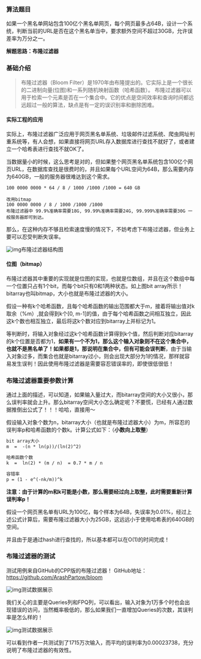 ### 算法题目

如果一个黑名单网站包含100亿个黑名单网页，每个网页最多占64B，设计一个系统，判断当前的URL是否在这个黑名单当中，要求额外空间不超过30GB，允许误差率为万分之一。

**解题思路：布隆过滤器**

### 基础介绍

> 布隆过滤器（Bloom Filter）是1970年由布隆提出的。它实际上是一个很长的二进制向量(位图)和一系列随机映射函数（哈希函数）。
> 布隆过滤器可以用于检索一个元素是否在一个集合中。它的优点是空间效率和查询时间都远远超过一般的算法，缺点是有一定的误识别率和删除困难。

#### **实际工程的应用**

实际上，布隆过滤器广泛应用于网页黑名单系统、垃圾邮件过滤系统、爬虫网址判重系统等，有人会想，如果直接将网页URL存入数据库进行查找不就好了，或者建立一个哈希表进行查找不就OK了。

当数据量小的时候，这么思考是对的，但如果整个网页黑名单系统包含100亿个网页URL，在数据库查找是很费时的，并且如果每个URL空间为64B，那么需要内存为640GB，一般的服务器很难达到这个需求。

```
100 0000 0000 * 64 / 8 / 1000 /1000 /1000 = 640 GB

改用bitmap
100 0000 0000 / 8 / 1000 /1000 /1000
布隆过滤器中 99.9%准确率需要18G, 99.99%准确率需要24G, 99.999%准确率需要30G 一般服务器即可到达。
```

那么，在这种内存不够且检索速度慢的情况下，不妨考虑下布隆过滤器，但业务上要可以忍受判断失误率。

![img](https://mmbiz.qpic.cn/mmbiz_png/vdmJXwBkyWscNbwKdYgDfZ10InJuERXeWSzJl7rEZ1Xd6gKbqkyhBRQGc3fcsN9Zc21NW8F8rwgp3Wb1NLO4aw/640?tp=webp&wxfrom=5&wx_lazy=1&wx_co=1)布隆过滤器结构图

#### **位图（bitmap）**

布隆过滤器其中重要的实现就是位图的实现，也就是位数组，并且在这个数组中每一个位置只占有1个bit，而每个bit只有0和1两种状态。如上图bit array所示！bitarray也叫bitmap，大小也就是布隆过滤器的大小。

假设一种有k个哈希函数，且每个哈希函数的输出范围都大于m，接着将输出值对k取余（%m）,就会得到k个[0, m-1]的值，由于每个哈希函数之间相互独立，因此这k个数也相互独立，最后将这k个数对应到bitarray上并标记为1。

等判断时，将输入对象经过这k个哈希函数计算得到k个值，然后判断对应bitarray的k个位置是否都为1，**如果有一个不为1，那么这个输入对象则不在这个集合中，也就不是黑名单了！如果都是1，那说明在集合中，但有可能会误判断**，由于当输入对象过多，而集合也就是bitarray过小，则会出现大部分为1的情况，那样就容易发生误判！因此使用布隆过滤器是需要容忍错误率的，即使很低很低！

### 布隆过滤器重要参数计算

通过上面的描述，可以知道，如果输入量过大，而bitarray空间的大小又很小，那么误判率就会上升。那么bitarray空间大小怎么确定呢？不要慌，已经有人通过数据推倒出公式了！！！哈哈，直接用～

假设输入对象个数为n，bitarray大小（也就是布隆过滤器大小）为m，所容忍的误判率p和哈希函数的个数k。计算公式如下：（**小数向上取整**）

```latex
bit array大小
m  =  -(n * ln(p))/(ln(2)^2)

哈希函数个数
k  =  ln(2) * (m / n)  = 0.7 * m / n 

容错率
p = (1 - e^(-nk/m))^k
```

**注意：由于计算的m和k可能是小数，那么需要经过向上取整，此时需要重新计算误判率p！**

假设一个网页黑名单有URL为100亿，每个样本为64B，失误率为0.01%，经过上述公式计算后，需要布隆过滤器大小为25GB，这远远小于使用哈希表的640GB的空间。

并且由于是通过hash进行查找的，所以基本都可以在O(1)的时间完成！

### 布隆过滤器的测试

测试用例来自GitHub的CPP版的布隆过滤器！
GitHub地址：https://github.com/ArashPartow/bloom

![img](https://mmbiz.qpic.cn/mmbiz_png/vdmJXwBkyWscNbwKdYgDfZ10InJuERXeP84ANRLRk4ohWhPJJxmibJZt6HjGnMAms0ibSsrCZoVnCgfxsMhniaiasQ/640?tp=webp&wxfrom=5&wx_lazy=1&wx_co=1)测试数据展示


我们关心的主要是Queries列和FPQ列，可以看出，输入对象为1万多个时也会出现错误的访问，当然概率极低的，那么如果我们一直增加Queries的次数，其误判率是怎么样的！

![img](https://mmbiz.qpic.cn/mmbiz_png/vdmJXwBkyWscNbwKdYgDfZ10InJuERXeUMH4v5iaLHzqx5OGhMvdpoXbnySibiczf6iahTgHgm2cv8b3xlNIMJ9Gmw/640?tp=webp&wxfrom=5&wx_lazy=1&wx_co=1)测试数据展示


可以看到作者一共测试到了1715万次输入，而平均的误判率为0.00023738，充分说明了布隆过滤器的有效性。